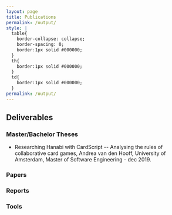 ```yaml
---
layout: page
title: Publications
permalink: /output/
style: |
  table{
    border-collapse: collapse;
    border-spacing: 0;
    border:1px solid #000000;
  }
  th{
    border:1px solid #000000;
  }
  td{
    border:1px solid #000000;
  }
permalink: /output/
---
```


## Deliverables

### Master/Bachelor Theses

*  Researching Hanabi with CardScript -- Analysing the rules of collaborative card games,  Andrea van den Hooff, University of Amsterdam, Master of Software Engineering - dec 2019.

### Papers

### Reports

### Tools




